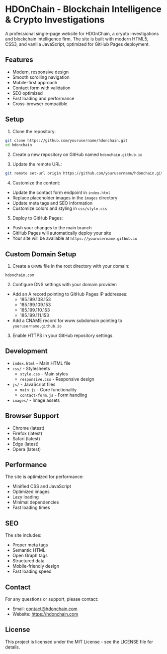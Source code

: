 # HDOnChain - Blockchain Intelligence & Crypto Investigations

A professional single-page website for HDOnChain, a crypto investigations and blockchain intelligence firm. The site is built with modern HTML5, CSS3, and vanilla JavaScript, optimized for GitHub Pages deployment.

## Features

- Modern, responsive design
- Smooth scrolling navigation
- Mobile-first approach
- Contact form with validation
- SEO optimized
- Fast loading and performance
- Cross-browser compatible

## Setup

1. Clone the repository:
```bash
git clone https://github.com/yourusername/hdonchain.git
cd hdonchain
```

2. Create a new repository on GitHub named `hdonchain.github.io`

3. Update the remote URL:
```bash
git remote set-url origin https://github.com/yourusername/hdonchain.github.io.git
```

4. Customize the content:
- Update the contact form endpoint in `index.html`
- Replace placeholder images in the `images` directory
- Update meta tags and SEO information
- Customize colors and styling in `css/style.css`

5. Deploy to GitHub Pages:
- Push your changes to the main branch
- GitHub Pages will automatically deploy your site
- Your site will be available at `https://yourusername.github.io`

## Custom Domain Setup

1. Create a `CNAME` file in the root directory with your domain:
```
hdonchain.com
```

2. Configure DNS settings with your domain provider:
- Add an A record pointing to GitHub Pages IP addresses:
  - 185.199.108.153
  - 185.199.109.153
  - 185.199.110.153
  - 185.199.111.153
- Add a CNAME record for www subdomain pointing to `yourusername.github.io`

3. Enable HTTPS in your GitHub repository settings

## Development

- `index.html` - Main HTML file
- `css/` - Stylesheets
  - `style.css` - Main styles
  - `responsive.css` - Responsive design
- `js/` - JavaScript files
  - `main.js` - Core functionality
  - `contact-form.js` - Form handling
- `images/` - Image assets

## Browser Support

- Chrome (latest)
- Firefox (latest)
- Safari (latest)
- Edge (latest)
- Opera (latest)

## Performance

The site is optimized for performance:
- Minified CSS and JavaScript
- Optimized images
- Lazy loading
- Minimal dependencies
- Fast loading times

## SEO

The site includes:
- Proper meta tags
- Semantic HTML
- Open Graph tags
- Structured data
- Mobile-friendly design
- Fast loading speed

## Contact

For any questions or support, please contact:
- Email: contact@hdonchain.com
- Website: https://hdonchain.com

## License

This project is licensed under the MIT License - see the LICENSE file for details. 